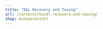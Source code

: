 ```yaml
---
title: "B&L Recovery and Towing"
url: /carteret/bundl-recovery-and-towing/
shop: Autowerkstatt
---
```

